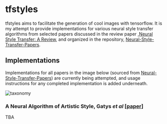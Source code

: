 # tfstyles
tfstyles aims to facilitate the generation of cool images with tensorflow. It is my attempt to provide implementations 
for various neural style transfer algorithms from selected papers discussed in the review paper 
,[Neural Style Transfer: A Review](https://arxiv.org/abs/1705.04058), and organized in the repository,
[Neural-Style-Transfer-Papers](https://github.com/ycjing/Neural-Style-Transfer-Papers).

## Implementations
Implementations for all papers in the image below 
(sourced from [Neural-Style-Transfer-Papers](https://github.com/ycjing/Neural-Style-Transfer-Papers)) are currently 
being attempted, and usage instructions for any completed 
implementation is added underneath.

![taxonomy](https://github.com/ycjing/Neural-Style-Transfer-Papers/raw/master/framework_n5.png)

### A Neural Algorithm of Artistic Style, Gatys *et al* [[paper](https://arxiv.org/pdf/1508.06576.pdf)]
TBA
